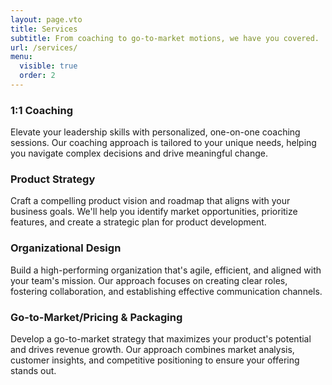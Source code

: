 ```yaml
---
layout: page.vto
title: Services
subtitle: From coaching to go-to-market motions, we have you covered.
url: /services/
menu:
  visible: true
  order: 2
---
```


<div class="grid grid-cols-1 md:grid-cols-2 gap-10 pt-10">
  <div class="h-auto flex items-start">
    <div>
      <h3>1:1 Coaching</h3>
      <p>Elevate your leadership skills with personalized, one-on-one coaching sessions. Our coaching approach is tailored to your unique needs, helping you navigate complex decisions and drive meaningful change.</p>
    </div>
  </div>
  <div class="h-auto flex items-start">
    <div>
      <h3>Product Strategy</h3>
      <p>Craft a compelling product vision and roadmap that aligns with your business goals. We'll help you identify market opportunities, prioritize features, and create a strategic plan for product development.</p>
    </div>
  </div>
  <div class="h-auto flex items-start">
    <div>
      <h3>Organizational Design</h3>
      <p>Build a high-performing organization that's agile, efficient, and aligned with your team's mission. Our approach focuses on creating clear roles, fostering collaboration, and establishing effective communication channels.</p>
    </div>
  </div>
  <div class="h-auto flex items-start">
    <div>
      <h3>Go-to-Market/Pricing & Packaging</h3>
      <p>Develop a go-to-market strategy that maximizes your product's potential and drives revenue growth. Our approach combines market analysis, customer insights, and competitive positioning to ensure your offering stands out.</p>
    </div>
  </div>
</div>


